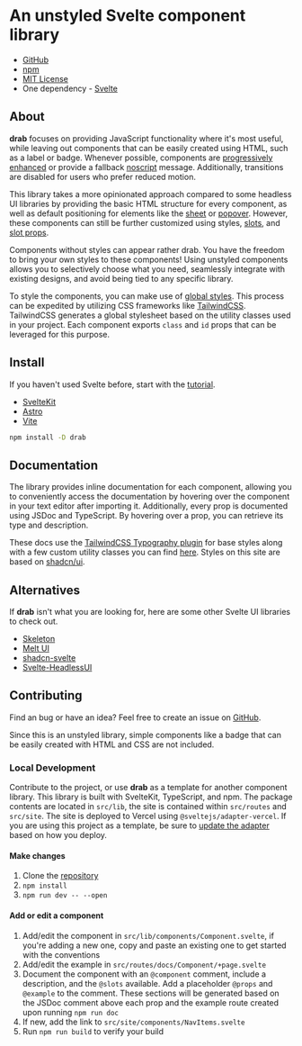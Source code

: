 # An unstyled Svelte component library

- [GitHub](https://github.com/rossrobino/drab)
- [npm](https://www.npmjs.com/package/drab)
- [MIT License](https://github.com/rossrobino/drab/blob/main/LICENSE.md)
- One dependency - [Svelte](https://svelte.dev)

## About

**drab** focuses on providing JavaScript functionality where it's most useful, while leaving out components that can be easily created using HTML, such as a label or badge. Whenever possible, components are [progressively enhanced](/docs/ShareButton) or provide a fallback [noscript](https://developer.mozilla.org/en-US/docs/Web/HTML/Element/noscript) message. Additionally, transitions are disabled for users who prefer reduced motion.

This library takes a more opinionated approach compared to some headless UI libraries by providing the basic HTML structure for every component, as well as default positioning for elements like the [sheet](/docs/Sheet) or [popover](/docs/Popover). However, these components can still be further customized using styles, [slots](https://svelte.dev/tutorial/slots), and [slot props](https://svelte.dev/tutorial/slot-props).

Components without styles can appear rather drab. You have the freedom to bring your own styles to these components! Using unstyled components allows you to selectively choose what you need, seamlessly integrate with existing designs, and avoid being tied to any specific library.

To style the components, you can make use of [global styles](https://joyofcode.xyz/global-styles-in-sveltekit). This process can be expedited by utilizing CSS frameworks like [TailwindCSS](https://tailwindcss.com/). TailwindCSS generates a global stylesheet based on the utility classes used in your project. Each component exports `class` and `id` props that can be leveraged for this purpose.

## Install

If you haven't used Svelte before, start with the [tutorial](https://svelte.dev/tutorial/basics).

- [SvelteKit](https://kit.svelte.dev)
- [Astro](https://docs.astro.build/en/tutorial/1-setup/2/)
- [Vite](https://vitejs.dev/guide/)

```bash
npm install -D drab
```

## Documentation

The library provides inline documentation for each component, allowing you to conveniently access the documentation by hovering over the component in your text editor after importing it. Additionally, every prop is documented using JSDoc and TypeScript. By hovering over a prop, you can retrieve its type and description.

These docs use the [TailwindCSS Typography plugin](https://tailwindcss.com/docs/typography-plugin) for base styles along with a few custom utility classes you can find [here](https://github.com/rossrobino/drab/blob/main/src/app.postcss). Styles on this site are based on [shadcn/ui](https://ui.shadcn.com/).

## Alternatives

If **drab** isn't what you are looking for, here are some other Svelte UI libraries to check out.

- [Skeleton](https://skeleton.dev)
- [Melt UI](https://www.melt-ui.com/)
- [shadcn-svelte](https://www.shadcn-svelte.com/)
- [Svelte-HeadlessUI](https://captaincodeman.github.io/svelte-headlessui/)

## Contributing

Find an bug or have an idea? Feel free to create an issue on [GitHub](https://github.com/rossrobino/drab).

Since this is an unstyled library, simple components like a badge that can be easily created with HTML and CSS are not included.

### Local Development

Contribute to the project, or use **drab** as a template for another component library. This library is built with SvelteKit, TypeScript, and npm. The package contents are located in `src/lib`, the site is contained within `src/routes` and `src/site`. The site is deployed to Vercel using `@sveltejs/adapter-vercel`. If you are using this project as a template, be sure to [update the adapter](https://kit.svelte.dev/docs/adapters) based on how you deploy.

#### Make changes

1. Clone the [repository](https://github.com/rossrobino/drab)
2. `npm install`
3. `npm run dev -- --open`

#### Add or edit a component

1. Add/edit the component in `src/lib/components/Component.svelte`, if you're adding a new one, copy and paste an existing one to get started with the conventions
2. Add/edit the example in `src/routes/docs/Component/+page.svelte`
3. Document the component with an `@component` comment, include a description, and the `@slots` available. Add a placeholder `@props` and `@example` to the comment. These sections will be generated based on the JSDoc comment above each prop and the example route created upon running `npm run doc`
4. If new, add the link to `src/site/components/NavItems.svelte`
5. Run `npm run build` to verify your build
